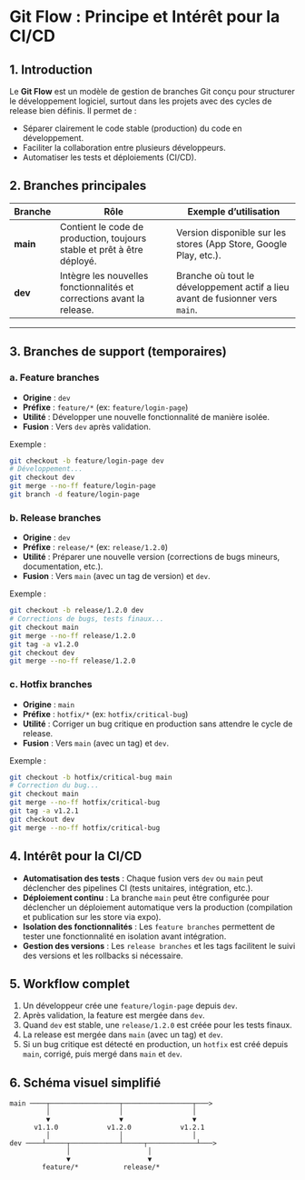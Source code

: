 # Git Flow : Principe et Intérêt pour la CI/CD

## 1. Introduction
Le **Git Flow** est un modèle de gestion de branches Git conçu pour structurer le développement logiciel, surtout dans les projets avec des cycles de release bien définis. Il permet de :
- Séparer clairement le code stable (production) du code en développement.
- Faciliter la collaboration entre plusieurs développeurs.
- Automatiser les tests et déploiements (CI/CD).

## 2. Branches principales

| Branche | Rôle                                                                 | Exemple d’utilisation                                                                 |
|---------|----------------------------------------------------------------------|---------------------------------------------------------------------------------------|
| **main** | Contient le code de production, toujours stable et prêt à être déployé. | Version disponible sur les stores (App Store, Google Play, etc.).                     |
| **dev**  | Intègre les nouvelles fonctionnalités et corrections avant la release. | Branche où tout le développement actif a lieu avant de fusionner vers `main`.         |

---

## 3. Branches de support (temporaires)

### a. Feature branches
- **Origine** : `dev`
- **Préfixe** : `feature/*` (ex: `feature/login-page`)
- **Utilité** : Développer une nouvelle fonctionnalité de manière isolée.
- **Fusion** : Vers `dev` après validation.

Exemple :
```bash
git checkout -b feature/login-page dev
# Développement...
git checkout dev
git merge --no-ff feature/login-page
git branch -d feature/login-page
```

### b. Release branches
- **Origine** : `dev`
- **Préfixe** : `release/*` (ex: `release/1.2.0`)
- **Utilité** : Préparer une nouvelle version (corrections de bugs mineurs, documentation, etc.).
- **Fusion** : Vers `main` (avec un tag de version) et `dev`.

Exemple :
```bash
git checkout -b release/1.2.0 dev
# Corrections de bugs, tests finaux...
git checkout main
git merge --no-ff release/1.2.0
git tag -a v1.2.0
git checkout dev
git merge --no-ff release/1.2.0
```

### c. Hotfix branches
- **Origine** : `main`
- **Préfixe** : `hotfix/*` (ex: `hotfix/critical-bug`)
- **Utilité** : Corriger un bug critique en production sans attendre le cycle de release.
- **Fusion** : Vers `main` (avec un tag) et `dev`.

Exemple :
```bash
git checkout -b hotfix/critical-bug main
# Correction du bug...
git checkout main
git merge --no-ff hotfix/critical-bug
git tag -a v1.2.1
git checkout dev
git merge --no-ff hotfix/critical-bug
```

## 4. Intérêt pour la CI/CD
- **Automatisation des tests** : Chaque fusion vers `dev` ou `main` peut déclencher des pipelines CI (tests unitaires, intégration, etc.).
- **Déploiement continu** : La branche `main` peut être configurée pour déclencher un déploiement automatique vers la production (compilation et publication sur les store via expo).
- **Isolation des fonctionnalités** : Les `feature branches` permettent de tester une fonctionnalité en isolation avant intégration.
- **Gestion des versions** : Les `release branches` et les tags facilitent le suivi des versions et les rollbacks si nécessaire.

## 5. Workflow complet
1. Un développeur crée une `feature/login-page` depuis `dev`.
2. Après validation, la feature est mergée dans `dev`.
3. Quand `dev` est stable, une `release/1.2.0` est créée pour les tests finaux.
4. La release est mergée dans `main` (avec un tag) et `dev`.
5. Si un bug critique est détecté en production, un `hotfix` est créé depuis `main`, corrigé, puis mergé dans `main` et `dev`.

## 6. Schéma visuel simplifié
```
main ────┬─────────────────┬─────────────────┬───>
         │                 │                 │
         ▼                 ▼                 ▼
      v1.1.0            v1.2.0            v1.2.1
         │                 │                 │
dev ────┴─────┬────────────┴─────┬────────────┴───>
              │                   │
              ▼                   ▼
        feature/*           release/*

```
